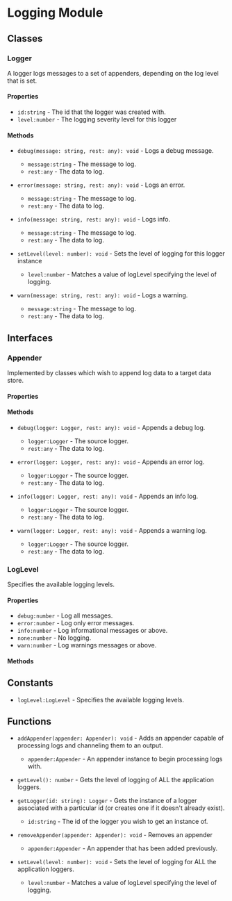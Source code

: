 # Logging Module

## Classes


### Logger

A logger logs messages to a set of appenders, depending on the log level that is set.

#### Properties

* `id:string` - The id that the logger was created with.
* `level:number` - The logging severity level for this logger

#### Methods


* `debug(message: string, rest: any): void` - Logs a debug message.
  * `message:string` - The message to log.
  * `rest:any` - The data to log.



* `error(message: string, rest: any): void` - Logs an error.
  * `message:string` - The message to log.
  * `rest:any` - The data to log.



* `info(message: string, rest: any): void` - Logs info.
  * `message:string` - The message to log.
  * `rest:any` - The data to log.



* `setLevel(level: number): void` - Sets the level of logging for this logger instance
  * `level:number` - Matches a value of logLevel specifying the level of logging.



* `warn(message: string, rest: any): void` - Logs a warning.
  * `message:string` - The message to log.
  * `rest:any` - The data to log.




## Interfaces


### Appender

Implemented by classes which wish to append log data to a target data store.

#### Properties


#### Methods


* `debug(logger: Logger, rest: any): void` - Appends a debug log.
  * `logger:Logger` - The source logger.
  * `rest:any` - The data to log.



* `error(logger: Logger, rest: any): void` - Appends an error log.
  * `logger:Logger` - The source logger.
  * `rest:any` - The data to log.



* `info(logger: Logger, rest: any): void` - Appends an info log.
  * `logger:Logger` - The source logger.
  * `rest:any` - The data to log.



* `warn(logger: Logger, rest: any): void` - Appends a warning log.
  * `logger:Logger` - The source logger.
  * `rest:any` - The data to log.




### LogLevel

Specifies the available logging levels.

#### Properties

* `debug:number` - Log all messages.
* `error:number` - Log only error messages.
* `info:number` - Log informational messages or above.
* `none:number` - No logging.
* `warn:number` - Log warnings messages or above.

#### Methods



## Constants

* `logLevel:LogLevel` - Specifies the available logging levels.

## Functions


* `addAppender(appender: Appender): void` - Adds an appender capable of processing logs and channeling them to an output.
  * `appender:Appender` - An appender instance to begin processing logs with.



* `getLevel(): number` - Gets the level of logging of ALL the application loggers.


* `getLogger(id: string): Logger` - Gets the instance of a logger associated with a particular id (or creates one if it doesn&#x27;t already exist).
  * `id:string` - The id of the logger you wish to get an instance of.


* `removeAppender(appender: Appender): void` - Removes an appender
  * `appender:Appender` - An appender that has been added previously.



* `setLevel(level: number): void` - Sets the level of logging for ALL the application loggers.
  * `level:number` - Matches a value of logLevel specifying the level of logging.


